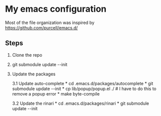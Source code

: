 My emacs configuration
====================================================
Most of the file organization was inspired by 
https://github.com/purcell/emacs.d/


Steps
------------

1. Clone the repo
2. git submodule update --init
3. Update the packages
   
   3.1 Update auto-complete
       * cd .emacs.d/packages/autocomplete
       * git submodule update --init
       * cp lib/popup/popup.el ./       # I have to do this to remove a popup error
       * make byte-compile
 
   3.2 Update the rinari
       * cd .emacs.d/packages/rinari
       * git submodule update --init



